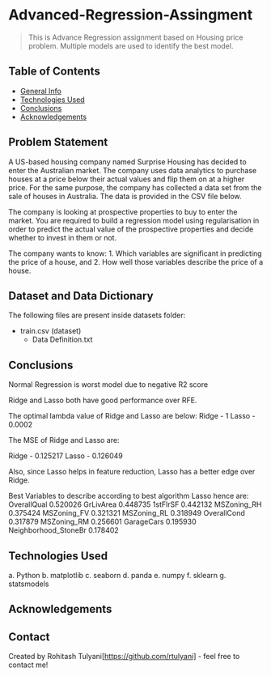 # Advanced-Regression-Assingment
> This is Advance Regression assignment based on Housing price problem. Multiple models are used to identify the best model.


## Table of Contents
* [General Info](#general-information)
* [Technologies Used](#technologies-used)
* [Conclusions](#conclusions)
* [Acknowledgements](#acknowledgements)

## Problem Statement
A US-based housing company named Surprise Housing has decided to enter the Australian market. The company uses data analytics to purchase houses at a price below their actual values and flip them on at a higher price. For the same purpose, the company has collected a data set from the sale of houses in Australia. The data is provided in the CSV file below.

The company is looking at prospective properties to buy to enter the market. You are required to build a regression model using regularisation in order to predict the actual value of the prospective properties and decide whether to invest in them or not.

The company wants to know:
	1. Which variables are significant in predicting the price of a house, and
	2. How well those variables describe the price of a house.

## Dataset and Data Dictionary
The following files are present inside datasets folder:

  - train.csv (dataset)
	- Data Definition.txt

## Conclusions
Normal Regression is worst model due to negative R2 score

Ridge and Lasso both have good performance over RFE.

The optimal lambda value of Ridge and Lasso are below: Ridge - 1 Lasso - 0.0002

The MSE of Ridge and Lasso are:

Ridge - 0.125217 Lasso - 0.126049

Also, since Lasso helps in feature reduction, Lasso has a better edge over Ridge.

Best Variables to describe according to best algorithm Lasso hence are: OverallQual 0.520026 GrLivArea 0.448735 1stFlrSF 0.442132 MSZoning_RH 0.375424 MSZoning_FV 0.321321 MSZoning_RL 0.318949 OverallCond 0.317879 MSZoning_RM 0.256601 GarageCars 0.195930 Neighborhood_StoneBr 0.178402


## Technologies Used
  a. Python
	b. matplotlib
	c. seaborn
	d. panda
	e. numpy
	f. sklearn
	g. statsmodels

## Acknowledgements

## Contact
Created by Rohitash Tulyani[https://github.com/rtulyani] - feel free to contact me!
